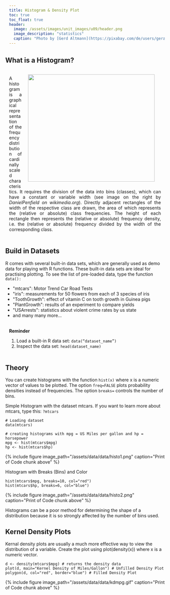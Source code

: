 ```yaml
---
title: Histogram & Density Plot
toc: true
toc_float: true
header:
  image: /assets/images/unit_images/u09/header.png
  image_description: "statistics"
  caption: "Photo by [Gerd Altmann](https://pixabay.com/de/users/geralt-9301/?utm_source=link-attribution&utm_medium=referral&utm_campaign=image&utm_content=4705451) [from Pixabay](https://pixabay.com/)"
---
```


<!--more-->


## What is a Histogram?
<style>.unit p {text-align: justify;}</style>
<div class="unit">
<img src="https://upload.wikimedia.org/wikipedia/commons/c/c3/Histogram_of_arrivals_per_minute.svg" width="400" height="338" align="right" vspace="10" hspace="20">
<p>A histogram is a graphical representation of the frequency distribution of cardinally scaled characteristics. It requires the division of the data into bins (classes), which can have a constant or variable width (see image on the right by <i>DanielPenfield on wikimedia.org</i>). Directly adjacent rectangles of the width of the respective class are drawn, the area of which represents the (relative or absolute) class frequencies. The height of each rectangle then represents the (relative or absolute) frequency density, i.e. the (relative or absolute) frequency divided by the width of the corresponding class.
</p></div>

## Build in Datasets
R comes with several built-in data sets, which are generally used as demo data for playing with R functions. These built-in data sets are ideal for practising plotting. To see the list of pre-loaded data, type the function `data():`

* "mtcars": Motor Trend Car Road Tests
* "iris": measurements for 50 flowers from each of 3 species of iris
* "ToothGrowth": effect of vitamin C on tooth growth in Guinea pigs
* "PlantGrowth": results of an experiment to compare yields
* "USArrests": statistics about violent crime rates by us state
* and many many more...


<html>
<head>
<meta name="viewport" content="width=device-width, initial-scale=1">
<style>
div {
  margin-bottom: 15px;
  padding: 4px 12px;
}

.info {
  background-color: #e7f3fe;
  border-left: 6px solid #2196F3;
}

</style>
</head>
<body>
<div class="info">
  <p><strong>Reminder</strong>  <br>
  <ol>
      <li>Load a built-in R data set: <code class="language-plaintext highlighter-rouge">data(“dataset_name”)</code></li>
      <li>Inspect the data set: <code class="language-plaintext highlighter-rouge">head(dataset_name)</code></li>
  </ol>
  </p>
</div>
</body>
</html>

## Theory
You can create histograms with the function `hist(x)` where x is a numeric vector of values to be plotted. The option `freq=FALSE` plots probability densities instead of frequencies. The option `breaks=` controls the number of bins.


Simple Histogram with the dataset mtcars. If you want to learn more about mtcars, type this: `?mtcars`
```
# Loading dataset
data(mtcars)

# creating histograms with mpg = US Miles per gallon and hp = horsepower
mpg <- hist(mtcars$mpg)
hp <- hist(mtcars$hp)
```
{% include figure image_path="/assets/data/data/histo1.png" caption="Print of Code chunk above" %}


Histogram with Breaks (Bins) and Color
```
hist(mtcars$mpg, breaks=10, col="red")
hist(mtcars$hp, breaks=6, col="blue")
```
{% include figure image_path="/assets/data/data/histo2.png" caption="Print of Code chunk above" %}

Histograms can be a poor method for determining the shape of a distribution because it is so strongly affected by the number of bins used.

## Kernel Density Plots
Kernal density plots are usually a much more effective way to view the distribution of a variable. Create the plot using plot(density(x)) where x is a numeric vector.

```
d <- density(mtcars$mpg) # returns the density data
plot(d, main="Kernel Density of Miles/Gallon") # Unfilled Density Plot
polygon(d, col="red", border="blue") # Filled Density Plot
```
{% include figure image_path="/assets/data/data/kdmpg.gif" caption="Print of Code chunk above" %}
